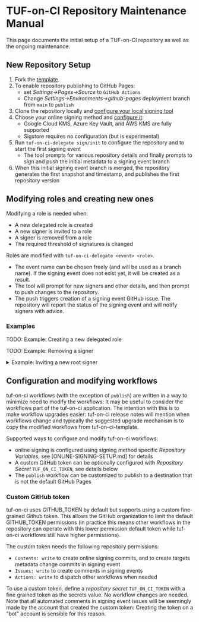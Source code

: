 # TUF-on-CI Repository Maintenance Manual

This page documents the initial setup of a TUF-on-CI repository as well as the
ongoing maintenance.

## New Repository Setup

1. Fork the [template](https://github.com/theupdateframework/tuf-on-ci-template).
1. To enable repository publishing to GitHub Pages:
   * set _Settings->Pages->Source_ to `GitHub Actions`
   * Change _Settings->Environments->github-pages_ deployment branch from `main` to
     `publish`
1. Clone the repository locally and [configure your local signing tool](SIGNER-SETUP.md)
1. Choose your online signing method and [configure it](ONLINE-SIGNING-SETUP.md):
   * Google Cloud KMS, Azure Key Vault, and AWS KMS are fully supported
   * Sigstore requires no configuration (but is experimental)
1. Run `tuf-on-ci-delegate sign/init` to configure the repository and to start the
   first signing event
   * The tool prompts for various repository details and finally prompts to
     sign and push the initial metadata to a signing event branch
1. When this initial signing event branch is merged, the repository generates the
   first snapshot and timestamp, and publishes the first repository version

## Modifying roles and creating new ones

Modifying a role is needed when:
* A new delegated role is created
* A new signer is invited to a role
* A signer is removed from a role
* The required threshold of signatures is changed

Roles are modified with `tuf-on-ci-delegate <event> <role>`.
* The event name can be chosen freely (and will be used as a branch name). If the signing
  event does not exist yet, it will be created as a result.
* The tool will prompt for new signers and other details, and then prompt to push changes
  to the repository.
* The push triggers creation of a signing event GitHub issue. The repository will report the
  status of the signing event and will notify signers with advice.

### Examples

TODO: Example: Creating a new delegated role

TODO: Example: Removing a signer

<details>
<summary>Example: Inviting a new root signer</summary>
In this example the root signers list contains a single signer, but it is modified to contain
two signers instead. The process is:

* tuf-on-ci-delegate is used to modify signers
* the new signer accepts the invitation and adds their keys to the delegating role's metadata
* the signers of the delegating role must accept the new key by signing the new
  version of delegating metadata

```shell
$ tuf-on-ci-delegate sign/add-fakeuser-2 root

Remote branch not found: branching off from main
Modifying delegation for root

Configuring role root
1. Configure signers: [@-fakeuser-1], requiring 1 signatures
2. Configure expiry: Role expires in 365 days, re-signing starts 60 days before expiry
Please choose an option or press enter to continue: 1
Please enter list of root signers [@-fakeuser-1]: @-fakeuser-1,@-fakeuser-2
Please enter root threshold [1]:
1. Configure signers: [@-fakeuser-1, @-fakeuser-2], requiring 1 signatures
2. Configure expiry: Role expires in 365 days, re-signing starts 60 days before expiry
Please choose an option or press enter to continue:
...
```

Once finished the changes are pushed to the signing event branch
which in the above example is `sign/add-fakueuser-2`.

The repository automation runs the [signing
automation](https://github.com/theupdateframework/tuf-on-ci-template/blob/main/.github/workflows/signing-event.yml)
that creates issues with the current signing state and tags each
signer on what's expected to do. This always provides a clear state of
the situation.

To accept the invitation and become a signer, the invitee runs
`tuf-on-ci-sign <event-name>` and provides information on what key to
use.

After this the delegating role signers (in this case root signers) accept
the new key by signing the delegating metadata version.
</details>

## Configuration and modifying workflows

tuf-on-ci workflows (with the exception of `publish`) are written in a way to minimize
need to modify the workflows: It may be useful to consider the workflows part of the
tuf-on-ci application. The intention with this is to make workflow upgrades easier:
tuf-on-ci release notes will mention when workflows change and typically the suggested
upgrade mechanism is to copy the modified workflows from tuf-on-ci-template.

Supported ways to configure and modify tuf-on-ci workflows:
* online signing is configured using signing method specific _Repository Variables_,
  see [ONLINE-SIGNING-SETUP.md] for details
* A custom GitHub token can be optionally configured with _Repository Secret_
  `TUF_ON_CI_TOKEN`, see details below
* The `publish` workflow can be customized to publish to a destination that is not
  the default GitHub Pages

### Custom GitHub token

tuf-on-ci uses GITHUB_TOKEN by default but supports using a custom fine-grained Github
token. This allows the GitHub organization to limit the default GITHUB_TOKEN permissions
(in practice this means other workflows in the repository can operate with this lower
permission default token while tuf-on-ci workflows still have higher permissions).

The custom token needs the following repository permissions:
* `Contents: write` to create online signing commits, and to create targets metadata
  change commits in signing event
* `Issues: write` to create comments in signing events
* `Actions: write` to dispatch other workflows when needed

To use a custom token, define a _repository secret_ `TUF_ON_CI_TOKEN` with a fine grained
token as the secrets value. No workflow changes are needed. Note that all automated comments
in signing event issues will be seemingly made by the account that created the custom
token: Creating the token on a "bot" account is sensible for this reason.
